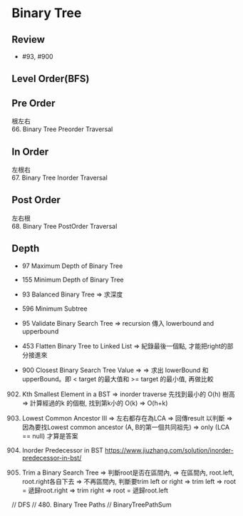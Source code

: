 # Binary Tree
## Review
* #93, #900

## Level Order(BFS)
## Pre Order 
根左右</br>
66. Binary Tree Preorder Traversal

## In Order
左根右</br>
67. Binary Tree Inorder Traversal

## Post Order
左右根</br>
68. Binary Tree PostOrder Traversal

## Depth
* 97 Maximum Depth of Binary Tree 
* 155 Minimum Depth of Binary Tree 
* 93 Balanced Binary Tree 
 => 求深度
* 596 Minimum Subtree
* 95 Validate Binary Search Tree
 => recursion 傳入 lowerbound and upperbound
 
* 453 Flatten Binary Tree to Linked List
 => 紀錄最後一個點, 才能把right的部分接進來

* 900 Closest Binary Search Tree Value
=>
=> 求出 lowerBound 和 upperBound。即 < target 的最大值和 >= target 的最小值, 再做比較

 902. Kth Smallest Element in a BST
 => inorder traverse 先找到最小的 O(h) 樹高
 => 計算經過的k 的個樹, 找到第k小的 O(k)
 => O(h+k)

 578. Lowest Common Ancestor III
 => 左右都存在為LCA
 => 回傳result 以判斷
 => 因為要找Lowest common ancestor (A, B的第一個共同祖先) 
 => only (LCA == null) 才算是答案

915. Inorder Predecessor in BST
https://www.jiuzhang.com/solution/inorder-predecessor-in-bst/

701. Trim a Binary Search Tree
=> 判斷root是否在區間內,
=> 在區間內, root.left, root.right各自下去
=> 不再區間內, 判斷要trim left or right
=> trim left => root = 遞歸root.right
=> trim right => root = 遞歸root.left

// DFS
// 480. Binary Tree Paths
// BinaryTreePathSum


